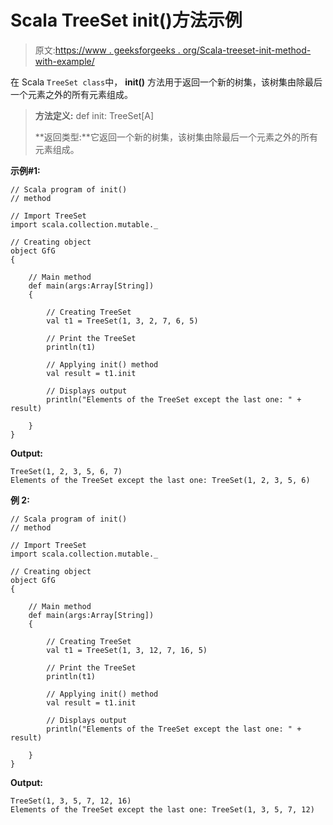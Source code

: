# Scala TreeSet init()方法示例

> 原文:[https://www . geeksforgeeks . org/Scala-treeset-init-method-with-example/](https://www.geeksforgeeks.org/scala-treeset-init-method-with-example/)

在 Scala `TreeSet class`中， **init()** 方法用于返回一个新的树集，该树集由除最后一个元素之外的所有元素组成。

> **方法定义:** def init: TreeSet[A]
> 
> **返回类型:**它返回一个新的树集，该树集由除最后一个元素之外的所有元素组成。

**示例#1:**

```
// Scala program of init() 
// method 

// Import TreeSet
import scala.collection.mutable._

// Creating object 
object GfG 
{ 

    // Main method 
    def main(args:Array[String]) 
    { 

        // Creating TreeSet
        val t1 = TreeSet(1, 3, 2, 7, 6, 5) 

        // Print the TreeSet
        println(t1)

        // Applying init() method  
        val result = t1.init

        // Displays output 
        println("Elements of the TreeSet except the last one: " + result)

    } 
} 
```

**Output:**

```
TreeSet(1, 2, 3, 5, 6, 7)
Elements of the TreeSet except the last one: TreeSet(1, 2, 3, 5, 6)

```

**例 2:**

```
// Scala program of init() 
// method 

// Import TreeSet
import scala.collection.mutable._

// Creating object 
object GfG 
{ 

    // Main method 
    def main(args:Array[String]) 
    { 

        // Creating TreeSet
        val t1 = TreeSet(1, 3, 12, 7, 16, 5) 

        // Print the TreeSet
        println(t1)

        // Applying init() method  
        val result = t1.init

        // Displays output 
        println("Elements of the TreeSet except the last one: " + result)

    } 
} 
```

**Output:**

```
TreeSet(1, 3, 5, 7, 12, 16)
Elements of the TreeSet except the last one: TreeSet(1, 3, 5, 7, 12)

```